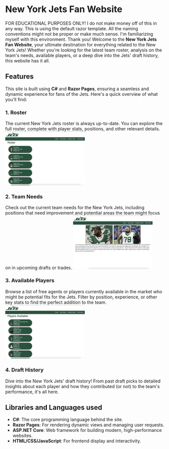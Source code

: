 # New York Jets Fan Website 

FOR EDUCATIONAL PURPOSES ONLY! I do not make money off of this in any way. This is using the default razor template. All the naming conventions might not be
proper or make much sense. I'm familiarizing myself with this environment. Thank you!
Welcome to the **New York Jets Fan Website**, your ultimate destination for everything related to the New York Jets! Whether you're looking for the latest team roster, analysis on the team's needs, available players, or a deep dive into the Jets' draft history, this website has it all.

## Features

This site is built using **C#** and **Razor Pages**, ensuring a seamless and dynamic experience for fans of the Jets. Here's a quick overview of what you'll find:

### 1. **Roster**
The current New York Jets roster is always up-to-date. You can explore the full roster, complete with player stats, positions, and other relevant details.
<img src="./BlazorApp1/ReadMeImages/CurrentRoster.png" alt="Roster" width="50%" />

### 2. **Team Needs**
Check out the current team needs for the New York Jets, including positions that need improvement and potential areas the team might focus on in upcoming drafts or trades.
<img src="./BlazorApp1/ReadMeImages/TeamNeeds.png" alt="Team Needs" width="50%" />

### 3. **Available Players**
Browse a list of free agents or players currently available in the market who might be potential fits for the Jets. Filter by position, experience, or other key stats to find the perfect addition to the team.
<img src="./BlazorApp1/ReadMeImages/PlayersAvailable.png" alt="Available Players" width="50%" />

### 4. **Draft History**
Dive into the New York Jets' draft history! From past draft picks to detailed insights about each player and how they contributed (or not) to the team's performance, it's all here.

## Libraries and Languages used

- **C#**: The core programming language behind the site.
- **Razor Pages**: For rendering dynamic views and managing user requests.
- **ASP.NET Core**: Web framework for building modern, high-performance websites.
- **HTML/CSS/JavaScript**: For frontend display and interactivity.
